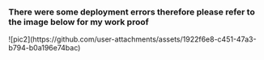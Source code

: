 <h3>There were some deployment errors therefore please refer to the image below for my work proof</h3>
![pic2](https://github.com/user-attachments/assets/1922f6e8-c451-47a3-b794-b0a196e74bac)
